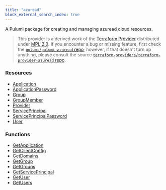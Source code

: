 ```yaml
---
title: "azuread"
block_external_search_index: true
---
```


<!-- WARNING: this file was generated by Pulumi Docs Generator. -->
<!-- Do not edit by hand unless you're certain you know what you are doing! -->

<style>
  table td p { margin-top: 0; margin-bottom: 0; }
</style>

A Pulumi package for creating and managing azuread cloud resources.

> This provider is a derived work of the [Terraform Provider](https://github.com/terraform-providers/terraform-provider-azuread)
> distributed under [MPL 2.0](https://www.mozilla.org/en-US/MPL/2.0/). If you encounter a bug or missing feature,
> first check the [`pulumi/pulumi-azuread` repo](https://github.com/pulumi/pulumi-azuread/issues); however, if that doesn't turn up anything,
> please consult the source [`terraform-providers/terraform-provider-azuread` repo](https://github.com/terraform-providers/terraform-provider-azuread/issues).

<h3>Resources</h3>
<ul class="api">
    <li><a href="application"><span class="symbol resource"></span>Application</a></li>
    <li><a href="applicationpassword"><span class="symbol resource"></span>ApplicationPassword</a></li>
    <li><a href="group"><span class="symbol resource"></span>Group</a></li>
    <li><a href="groupmember"><span class="symbol resource"></span>GroupMember</a></li>
    <li><a href="provider"><span class="symbol resource"></span>Provider</a></li>
    <li><a href="serviceprincipal"><span class="symbol resource"></span>ServicePrincipal</a></li>
    <li><a href="serviceprincipalpassword"><span class="symbol resource"></span>ServicePrincipalPassword</a></li>
    <li><a href="user"><span class="symbol resource"></span>User</a></li>
</ul>

<h3>Functions</h3>
<ul class="api">
    <li><a href="getapplication"><span class="symbol datasource"></span>GetApplication</a></li>
    <li><a href="getclientconfig"><span class="symbol datasource"></span>GetClientConfig</a></li>
    <li><a href="getdomains"><span class="symbol datasource"></span>GetDomains</a></li>
    <li><a href="getgroup"><span class="symbol datasource"></span>GetGroup</a></li>
    <li><a href="getgroups"><span class="symbol datasource"></span>GetGroups</a></li>
    <li><a href="getserviceprincipal"><span class="symbol datasource"></span>GetServicePrincipal</a></li>
    <li><a href="getuser"><span class="symbol datasource"></span>GetUser</a></li>
    <li><a href="getusers"><span class="symbol datasource"></span>GetUsers</a></li>
</ul>

